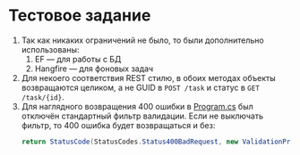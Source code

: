 # Тестовое задание

1. Так как никаких ограничений не было, то были дополнительно использованы:
    1. EF — для работы с БД
    2. Hangfire — для фоновых задач
2. Для некоего соответствия REST стилю, в обоих методах объекты возвращаются целиком, а не GUID в `POST /task` и статус в `GET /task/{id}`.
3. Для наглядного возвращения 400 ошибки в [Program.cs](BrandMonitor/Program.cs#L26) был отключён стандартный фильтр валидации. Если не выключать фильтр, то 400 ошибка будет возвращаться и без:
   ```c#
   return StatusCode(StatusCodes.Status400BadRequest, new ValidationProblemDetails(ModelState))
   ```